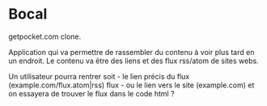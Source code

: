 # Bocal

getpocket.com clone.

Application qui va permettre de rassembler du contenu à voir plus tard en un endroit.
Le contenu va être des liens et des flux rss/atom de sites webs.

Un utilisateur pourra rentrer soit
    - le lien précis du flux (example.com/flux.atom|rss) flux
    - ou le lien vers le site (example.com) et on essayera de trouver le flux dans le code html ?

